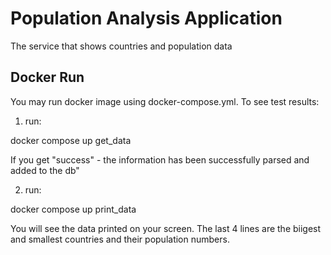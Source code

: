 # Population Analysis Application

The service that shows countries and population data

## Docker Run

You may run docker image using docker-compose.yml.
To see test results:

1. run:

docker compose up get_data

If you get "success" - the information has been successfully parsed and added to the db"

2. run:

docker compose up print_data

You will see the data printed on your screen. The last 4 lines are the biigest and smallest countries and their population numbers.

